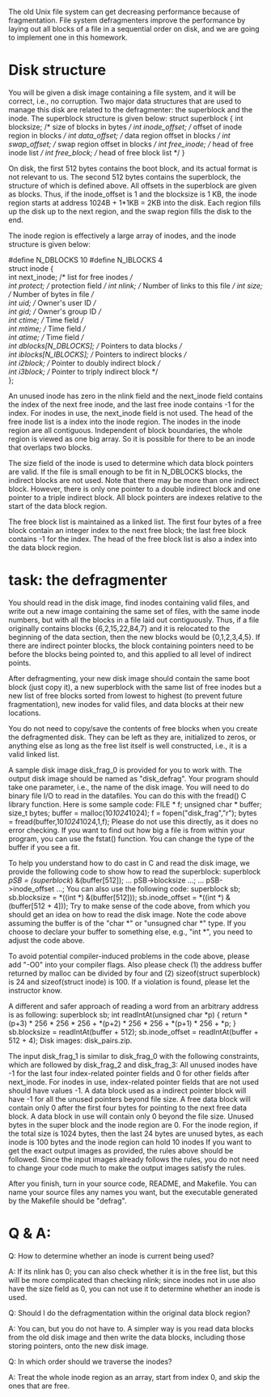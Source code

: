 
The old Unix file system can get decreasing performance because of fragmentation. File system defragmenters improve the performance by laying out all blocks of a file in a sequential order on disk, and we are going to implement one in this homework.

# Disk structure

You will be given a disk image containing a file system, and it will be correct, i.e., no corruption. Two major data structures that are used to manage this disk are related to the defragmenter: the superblock and the inode. The superblock structure is given below:
  struct superblock {
    int blocksize; /* size of blocks in bytes */
    int inode_offset; /* offset of inode region in blocks */
    int data_offset; /* data region offset in blocks */
    int swap_offset; /* swap region offset in blocks */
    int free_inode; /* head of free inode list */
    int free_block; /* head of free block list */
  }

On disk, the first 512 bytes contains the boot block, and its actual format is not relevant to us. The second 512 bytes contains the superblock, the structure of which is defined above. All offsets in the superblock are given as blocks. Thus, if the inode_offset is 1 and the blocksize is 1 KB, the inode region starts at address 1024B + 1*1KB = 2KB into the disk. Each region fills up the disk up to the next region, and the swap region fills the disk to the end.

The inode region is effectively a large array of inodes, and the inode structure is given below:

  #define N_DBLOCKS 10 
  #define N_IBLOCKS 4  
  struct inode {  
      int next_inode; /* list for free inodes */  
      int protect;        /*  protection field */ 
      int nlink;  /* Number of links to this file */ 
      int size;  /* Number of bytes in file */   
      int uid;   /* Owner's user ID */  
      int gid;   /* Owner's group ID */  
      int ctime;  /* Time field */  
      int mtime;  /* Time field */  
      int atime;  /* Time field */  
      int dblocks[N_DBLOCKS];   /* Pointers to data blocks */  
      int iblocks[N_IBLOCKS];   /* Pointers to indirect blocks */  
      int i2block;     /* Pointer to doubly indirect block */  
      int i3block;     /* Pointer to triply indirect block */  
   };

An unused inode has zero in the nlink field and the next_inode field contains the index of the next free inode, and the last free inode contains -1 for the index. For inodes in use, the next_inode field is not used. The head of the free inode list is a index into the inode region. The inodes in the inode region are all contiguous. Independent of block boundaries, the whole region is viewed as one big array. So it is possible for there to be an inode that overlaps two blocks.

The size field of the inode is used to determine which data block pointers are valid. If the file is small enough to be fit in N_DBLOCKS blocks, the indirect blocks are not used. Note that there may be more than one indirect block. However, there is only one pointer to a double indirect block and one pointer to a triple indirect block. All block pointers are indexes relative to the start of the data block region.

The free block list is maintained as a linked list. The first four bytes of a free block contain an integer index to the next free block; the last free block contains -1 for the index. The head of the free block list is also a index into the data block region.

# task: the defragmenter

You should read in the disk image, find inodes containing valid files, and write out a new image containing the same set of files, with the same inode numbers, but with all the blocks in a file laid out contiguously. Thus, if a file originally contains blocks {6,2,15,22,84,7} and it is relocated to the beginning of the data section, then the new blocks would be {0,1,2,3,4,5}. If there are indirect pointer blocks, the block containing pointers need to be before the blocks being pointed to, and this applied to all level of indirect points.

After defragmenting, your new disk image should contain the same boot block (just copy it), a new superblock with the same list of free inodes but a new list of free blocks sorted from lowest to highest (to prevent future fragmentation), new inodes for valid files, and data blocks at their new locations.

You do not need to copy/save the contents of free blocks when you create the defragmented disk. They can be left as they are, initialized to zeros, or anything else as long as the free list itself is well constructed, i.e., it is a valid linked list.

A sample disk image disk_frag_0 is provided for you to work with. The output disk image should be named as "disk_defrag". Your program should take one parameter, i.e., the name of the disk image. You will need to do binary file I/O to read in the datafiles. You can do this with the fread() C library function. Here is some sample code:
   FILE * f;
   unsigned char * buffer;
   size_t bytes;
   buffer = malloc(10*1024*1024);
   f = fopen("disk_frag","r");
   bytes =  fread(buffer,10*1024*1024,1,f);
Please do not use this directly, as it does no error checking. If you want to find out how big a file is from within your program, you can use the fstat() function. You can change the type of the buffer if you see a fit.

To help you understand how to do cast in C and read the disk image, we provide the following code to show how to read the superblock:
   superblock *pSB = (superblock*) &(buffer[512]);
   ... pSB->blocksize ...;
   ... pSB->inode_offset ...;
You can also use the following code:
   superblock sb;
   sb.blocksize = *((int *) &(buffer[512]));
   sb.inode_offset = *((int *) &(buffer[512 + 4]));
Try to make sense of the code above, from which you should get an idea on how to read the disk image. Note the code above assuming the buffer is of the "char *" or "unsugned char *" type. If you choose to declare your buffer to something else, e.g., "int *", you need to adjust the code above.

To avoid potential compiler-induced problems in the code above, please add "-O0" into your compiler flags. Also please check (1) the address buffer returned by malloc can be divided by four and (2) sizeof(struct superblock) is 24 and sizeof(struct inode) is 100. If a violation is found, please let the instructor know.

A different and safer approach of reading a word from an arbitrary address is as following:
   superblock sb;
   int readIntAt(unsigned char *p)
   {
      return *(p+3) * 256 * 256 * 256 + *(p+2) * 256 * 256 + *(p+1) * 256 + *p;
   }
   sb.blocksize = readIntAt(buffer + 512);
   sb.inode_offset = readIntAt(buffer + 512 + 4);
Disk images: disk_pairs.zip.

The input disk_frag_1 is similar to disk_frag_0 with the following constraints, which are followed by disk_frag_2 and disk_frag_3:
All unused inodes have -1 for the last four index-related pointer fields and 0 for other fields after next_inode. For inodes in use, index-related pointer fields that are not used should have values -1.
A data block used as a indirect pointer block will have -1 for all the unused pointers beyond file size.
A free data block will contain only 0 after the first four bytes for pointing to the next free data block. A data block in use will contain only 0 beyond the file size.
Unused bytes in the super block and the inode region are 0. For the inode region, if the total size is 1024 bytes, then the last 24 bytes are unused bytes, as each inode is 100 bytes and the inode region can hold 10 inodes
If you want to get the exact output images as provided, the rules above should be followed. Since the input images already follows the rules, you do not need to change your code much to make the output images satisfy the rules.

After you finish, turn in your source code, README, and Makefile. You can name your source files any names you want, but the executable generated by the Makefile should be "defrag".

# Q & A:

Q: How to determine whether an inode is current being used?

A: If its nlink has 0; you can also check whether it is in the free list, but this will be more complicated than checking nlink; since inodes not in use also have the size field as 0, you can not use it to determine whether an inode is used.

Q: Should I do the defragmentation within the original data block region?

A: You can, but you do not have to. A simpler way is you read data blocks from the old disk image and then write the data blocks, including those storing pointers, onto the new disk image.

Q: In which order should we traverse the inodes?

A: Treat the whole inode region as an array, start from index 0, and skip the ones that are free.
